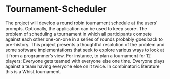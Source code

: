 # Tournament-Scheduler
The project will develop a round robin tournament schedule at the users’ prompts. Optionally, the application can be used to keep score. The problem of scheduling a tournament in which all participants compete against each other one-on-one in a series of rounds probably goes back to pre-history. This project presents a thoughtful resolution of the problem and some software implementations that seek to explore various ways to look at it from a programmer’s view. For instance, to plan a tournament for 12 players; Everyone gets teamed with everyone else one time. Everyone plays against a team having everyone else on it twice. In combinatoric literature this is a Whist tournament. 
